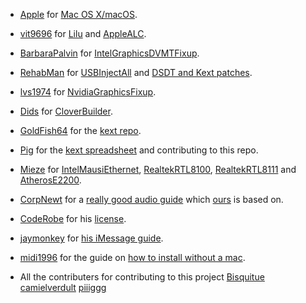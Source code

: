 * [Apple](https://apple.com) for [Mac OS X/macOS](https://www.apple.com/macos/high-sierra/).
* [vit9696](https://github.com/vit9696) for [Lilu](https://github.com/vit9696/Lilu) and [AppleALC](https://github.com/vit9696/AppleALC).
* [BarbaraPalvin](https://github.com/BarbaraPalvin) for [IntelGraphicsDVMTFixup](https://github.com/BarbaraPalvin/IntelGraphicsDVMTFixup).
* [RehabMan](https://github.com/RehabMan) for [USBInjectAll](https://github.com/RehabMan/OS-X-USB-Inject-All) and [DSDT and Kext patches](https://github.com/RehabMan/OS-X-USB-Inject-All/blob/master/config_patches.plist).
* [lvs1974](https://github.com/lvs1974) for [NvidiaGraphicsFixup](https://github.com/lvs1974/NvidiaGraphicsFixup).
* [Dids](https://github.com/Dids) for [CloverBuilder](https://github.com/Dids/clover-builder).
* [GoldFish64](https://github.com/Goldfish64) for the [kext repo](https://1drv.ms/f/s!AiP7m5LaOED-mo9XA4Ml-69cwAsikQ).
* [Pig](https://github.com/piiiggg) for the [kext spreadsheet](http://docs.google.com/spreadsheets/d/1WQ87XQKgJVPPub_CbjoHsUscgyxrGg3DWzZz7Nnf_RU/) and contributing to this repo.
* [Mieze](https://github.com/Mieze) for [IntelMausiEthernet](https://github.com/Mieze/IntelMausiEthernet), [RealtekRTL8100](https://github.com/Mieze/RealtekRTL8100), [RealtekRTL8111](https://github.com/Mieze/RTL8111_driver_for_OS_X) and [AtherosE2200](https://github.com/Mieze/AtherosE2200Ethernet).

* [CorpNewt](https://github.com/corpnewt) for a [really good audio guide](https://www.reddit.com/r/hackintosh/comments/4sil5p/audio_mechanic_old_patchfix_removal_applealc/) which [ours](Audio.md) is based on.

* [CodeRobe](https://github.com/coderobe/) for his [license](https://github.com/coderobe/AzulPatcher4600/blob/master/LICENSE.txt).

* [jaymonkey](https://www.tonymacx86.com/members/jaymonkey.195809/) for [his iMessage guide](https://www.tonymacx86.com/threads/how-to-fix-imessage.110471/).

* [midi1996](https://www.reddit.com/user/midi1996) for the guide on [how to install without a mac](https://www.reddit.com/r/hackintosh/comments/76szrl/guide_installing_macosx_from_the_internet/).

* All the contributers for contributing to this project
[Bisquitue](https://github.com/Bisquitue)
[camielverdult](https://github.com/camielverdult)
[piiiggg](https://github.com/piiiggg)
